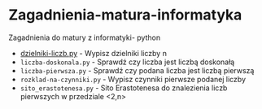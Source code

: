 # Zagadnienia-matura-informatyka
Zagadnienia do matury z informatyki- python
 - [dzielniki-liczb.py]([https://github.com/Azure/azure-content/blob/master/contributor-guide/contributor-guide-index.md](https://github.com/JanGospodarek/Zagadnienia-matura-informatyka/blob/main/dzielniki-liczb.py)) - Wypisz dzielniki liczby n
 - `liczba-doskonala.py` - Sprawdź czy liczba jest liczbą doskonałą
 - `liczba-pierwsza.py` - Sprawdź czy podana liczba jest liczbą pierwszą
 - `rozklad-na-czynniki.py` - Wypisz czynniki pierwsze podanej liczby
 - `sito_erastotenesa.py` - Sito Erastotenesa do znalezienia liczb pierwszych w przedziale <2,n>
